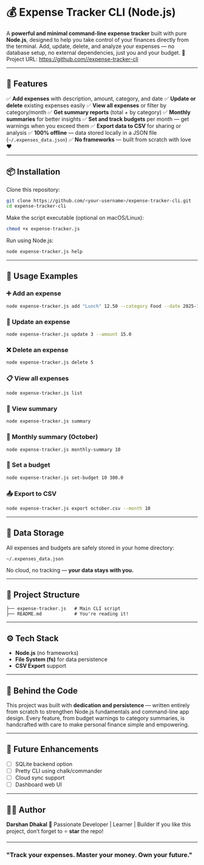 # 💰 Expense Tracker CLI (Node.js)

A **powerful and minimal command-line expense tracker** built with pure **Node.js**, designed to help you take control of your finances directly from the terminal. Add, update, delete, and analyze your expenses — no database setup, no external dependencies, just you and your budget.
🔗 Project URL: https://github.com//expense-tracker-cli

---

## 🚀 Features

✅ **Add expenses** with description, amount, category, and date
✅ **Update or delete** existing expenses easily
✅ **View all expenses** or filter by category/month
✅ **Get summary reports** (total + by category)
✅ **Monthly summaries** for better insights
✅ **Set and track budgets** per month — get warnings when you exceed them
✅ **Export data to CSV** for sharing or analysis
✅ **100% offline** — data stored locally in a JSON file (`~/.expenses_data.json`)
✅ **No frameworks** — built from scratch with love ❤️

---

## 📦 Installation

Clone this repository:

```bash
git clone https://github.com/<your-username>/expense-tracker-cli.git
cd expense-tracker-cli
```

Make the script executable (optional on macOS/Linux):

```bash
chmod +x expense-tracker.js
```

Run using Node.js:

```bash
node expense-tracker.js help
```

---

## 🧠 Usage Examples

### ➕ Add an expense

```bash
node expense-tracker.js add "Lunch" 12.50 --category Food --date 2025-10-26
```

### 🔁 Update an expense

```bash
node expense-tracker.js update 3 --amount 15.0
```

### ❌ Delete an expense

```bash
node expense-tracker.js delete 5
```

### 📋 View all expenses

```bash
node expense-tracker.js list
```

### 🧾 View summary

```bash
node expense-tracker.js summary
```

### 📅 Monthly summary (October)

```bash
node expense-tracker.js monthly-summary 10
```

### 💸 Set a budget

```bash
node expense-tracker.js set-budget 10 300.0
```

### 📤 Export to CSV

```bash
node expense-tracker.js export october.csv --month 10
```

---

## 📂 Data Storage

All expenses and budgets are safely stored in your home directory:

```
~/.expenses_data.json
```

No cloud, no tracking — **your data stays with you.**

---

## 🧩 Project Structure

```
├── expense-tracker.js   # Main CLI script
├── README.md            # You're reading it!
```

---

## ⚙️ Tech Stack

* **Node.js** (no frameworks)
* **File System (fs)** for data persistence
* **CSV Export** support

---

## 💪 Behind the Code

This project was built with **dedication and persistence** — written entirely from scratch to strengthen Node.js fundamentals and command-line app design. Every feature, from budget warnings to category summaries, is handcrafted with care to make personal finance simple and empowering.

---

## 🌟 Future Enhancements

* [ ] SQLite backend option
* [ ] Pretty CLI using chalk/commander
* [ ] Cloud sync support
* [ ] Dashboard web UI

---

## 🧑‍💻 Author

**Darshan Dhakal**
📍 Passionate Developer | Learner | Builder
If you like this project, don’t forget to ⭐ **star** the repo!

---

### "Track your expenses. Master your money. Own your future."
